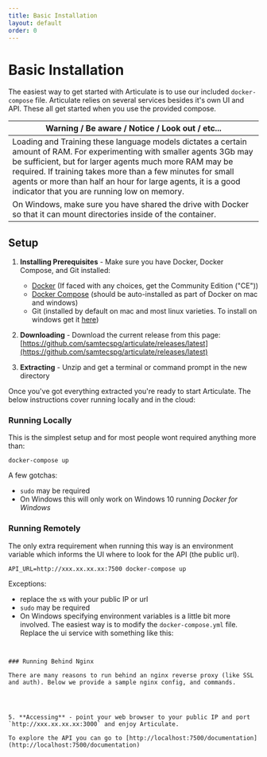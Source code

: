 ```yaml
---
title: Basic Installation
layout: default
order: 0
---
```


# Basic Installation

The easiest way to get started with Articulate is to use our included `docker-compose` file. Articulate relies on several services besides it's own UI and API. These all get started when you use the provided compose.

| Warning  /  Be aware  /  Notice  /  Look out  / etc... |
|--------------------------------------------------------|
| Loading and Training these language models dictates a certain amount of RAM. For experimenting with smaller agents 3Gb may be sufficient, but for larger agents much more RAM may be required. If training takes more than a few minutes for small agents or more than half an hour for large agents, it is a good indicator that you are running low on memory. |
| On Windows, make sure you have shared the drive with Docker so that it can mount directories inside of the container. |

## Setup

1. **Installing Prerequisites** - Make sure you have Docker, Docker Compose, and Git installed:

   * [Docker](https://docs.docker.com/engine/installation/) (If faced with any choices, get the Community Edition ("CE"))
   * [Docker Compose](https://docs.docker.com/compose/install/) (should be auto-installed as part of Docker on mac and windows)
   * Git (installed by default on mac and most linux varieties. To install on windows get it [here](https://git-for-windows.github.io))

2. **Downloading** - Download the current release from this page: [https://github.com/samtecspg/articulate/releases/latest](https://github.com/samtecspg/articulate/releases/latest)

3. **Extracting** - Unzip and get a terminal or command prompt in the new  directory

Once you've got everything extracted you're ready to start Articulate. The below instructions cover running locally and in the cloud:

### Running Locally

This is the simplest setup and for most people wont required anything more than:

```
docker-compose up
```

A few gotchas:
 - `sudo` may be required
 - On Windows this will only work on Windows 10 running *Docker for Windows*

### Running Remotely

The only extra requirement when running this way is an environment variable which informs the UI where to look for the API (the public url).

```
API_URL=http://xxx.xx.xx.xx:7500 docker-compose up
```

Exceptions:
 - replace the `x`s with your public IP or url
 - `sudo` may be required
 - On Windows specifying environment variables is a little bit more involved. The easiest way is to modify the `docker-compose.yml` file. Replace the ui service with something like this:
 ```


### Running Behind Nginx

There are many reasons to run behind an nginx reverse proxy (like SSL and auth). Below we provide a sample nginx config, and commands.




5. **Accessing** - point your web browser to your public IP and port `http://xxx.xx.xx.xx:3000` and enjoy Articulate.

To explore the API you can go to [http://localhost:7500/documentation](http://localhost:7500/documentation)

